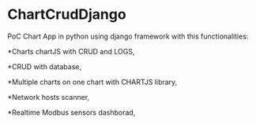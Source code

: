 # ChartCrudDjango

PoC Chart App in python using django framework with this functionalities:

*Charts chartJS with CRUD and LOGS,

*CRUD with database,

*Multiple charts on one chart with CHARTJS library,

*Network hosts scanner,

*Realtime Modbus sensors dashborad,
